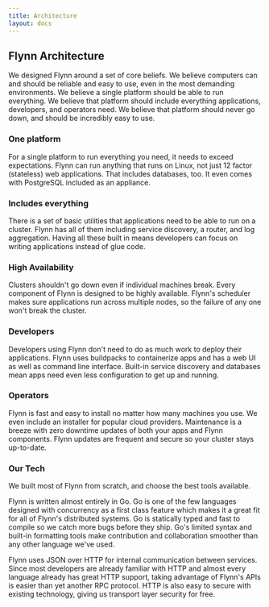 ```yaml
---
title: Architecture
layout: docs
---
```


## Flynn Architecture

We designed Flynn around a set of core beliefs. We believe computers can and
should be reliable and easy to use, even in the most demanding environments. We
believe a single platform should be able to run everything. We believe that
platform should include everything applications, developers, and operators need.
We believe that platform should never go down, and should be incredibly easy to
use.

### One platform

For a single platform to run everything you need, it needs to exceed
expectations. Flynn can run anything that runs on Linux, not just 12 factor
(stateless) web applications. That includes databases, too. It even comes with
PostgreSQL included as an appliance.

### Includes everything

There is a set of basic utilities that applications need to be able to run on
a cluster. Flynn has all of them including service discovery, a router, and log
aggregation. Having all these built in means developers can focus on writing
applications instead of glue code.

### High Availability

Clusters shouldn't go down even if individual machines break. Every component of
Flynn is designed to be highly available. Flynn's scheduler makes sure
applications run across multiple nodes, so the failure of any one won't break
the cluster.

### Developers

Developers using Flynn don't need to do as much work to deploy their
applications. Flynn uses buildpacks to containerize apps and has a web UI as
well as command line interface. Built-in service discovery and databases mean
apps need even less configuration to get up and running.

### Operators

Flynn is fast and easy to install no matter how many machines you use. We even
include an installer for popular cloud providers. Maintenance is a breeze with
zero downtime updates of both your apps and Flynn components. Flynn updates are
frequent and secure so your cluster stays up-to-date.

### Our Tech

We built most of Flynn from scratch, and choose the best tools available.

Flynn is written almost entirely in Go. Go is one of the few languages designed
with concurrency as a first class feature which makes it a great fit for all of
Flynn's distributed systems. Go is statically typed and fast to compile so we
catch more bugs before they ship. Go's limited syntax and built-in formatting
tools make contribution and collaboration smoother than any other language we've
used.

Flynn uses JSON over HTTP for internal communication between services. Since
most developers are already familiar with HTTP and almost every language already
has great HTTP support, taking advantage of Flynn's APIs is easier than yet
another RPC protocol. HTTP is also easy to secure with existing technology,
giving us transport layer security for free.
